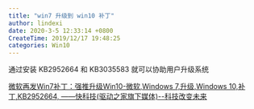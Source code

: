```yaml
---
title: "win7 升级到 win10 补丁"
author: lindexi
date: 2020-3-5 12:33:14 +0800
CreateTime: 2019/12/17 19:48:25
categories: Win10
---
```


通过安装 KB2952664 和 KB3035583 就可以协助用户升级系统

<!--more-->


<!-- CreateTime:2019/12/17 19:48:25 -->

<!-- 发布 -->

[微软再发Win7补丁：强推升级Win10-微软,Windows 7,升级,Windows 10,补丁,KB2952664, ——快科技(驱动之家旗下媒体)--科技改变未来](https://news.mydrivers.com/1/466/466045.htm )

